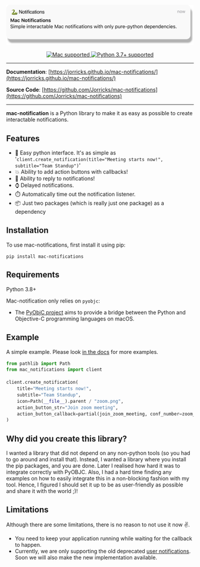 <p align="center">
  <a href="https://github.com/Jorricks/mac-notifications"><img src="https://github.com/Jorricks/mac-notifications/raw/main/docs/mac-notifications.png" alt="mac-notifications" width="600px"></a>
</p>
<p align="center">
<p align="center">
<a href="https://www.apple.com/mac/" target="_blank">
    <img src="https://img.shields.io/badge/Platform-mac-blue" alt="Mac supported">
</a>
<a href="https://python.org" target="_blank">
    <img src="https://img.shields.io/badge/Python-3.7%2B-blue" alt="Python 3.7+ supported">
</a>
</p>

---

**Documentation**: [https://jorricks.github.io/mac-notifications/](https://jorricks.github.io/mac-notifications/)

**Source Code**: [https://github.com/Jorricks/mac-notifications](https://github.com/Jorricks/mac-notifications)

---

**mac-notification** is a Python library to make it as easy as possible to create interactable notifications.

## Features
- 🚀 Easy python interface. It's as simple as '`client.create_notification(title="Meeting starts now!", subtitle="Team Standup")`'
- 💥 Ability to add action buttons with callbacks!
- 📝 Ability to reply to notifications!
- ⌚ Delayed notifications.
- ⏱️ Automatically time out the notification listener.
- 📦 Just two packages (which is really just one package) as a dependency

## Installation

To use mac-notifications, first install it using pip:

    pip install mac-notifications

## Requirements
Python 3.8+

Mac-notification only relies on `pyobjc`:
- The [PyObjC project](https://pyobjc.readthedocs.io/) aims to provide a bridge between the Python and Objective-C programming languages on macOS.

## Example
A simple example. Please look [in the docs](https://jorricks.github.io/mac-notifications/) for more examples.

```python
from pathlib import Path
from mac_notifications import client

client.create_notification(
    title="Meeting starts now!",
    subtitle="Team Standup",
    icon=Path(__file__).parent / "zoom.png",
    action_button_str="Join zoom meeting",
    action_button_callback=partial(join_zoom_meeting, conf_number=zoom_conf_number)
)
```

##  Why did you create this library?
I wanted a library that did not depend on any non-python tools (so you had to go around and install that). Instead, I wanted a library where you install the pip packages, and you are done.
Later I realised how hard it was to integrate correctly with PyOBJC. Also, I had a hard time finding any examples on how to easily integrate this in a non-blocking fashion with my tool. 
Hence, I figured I should set it up to be as user-friendly as possible and share it with the world ;)!


## Limitations
Although there are some limitations, there is no reason to not use it now :v:.
- You need to keep your application running while waiting for the callback to happen.
- Currently, we are only supporting the old deprecated [user notifications](https://developer.apple.com/documentation/foundation/nsusernotification). Soon we will also make the new implementation available.
